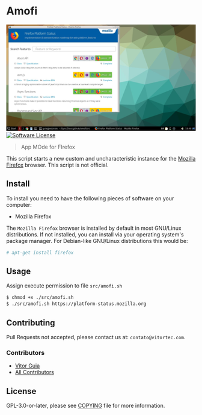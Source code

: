 # Amofi

![Screenshot in LXQt desktop](docs/images/screenshot.jpg)
[![Software License](https://img.shields.io/github/license/vitorteccom/amofi.svg)](COPYING)

> App MOde for FIrefox

This script starts a new custom and uncharacteristic instance for the [Mozilla Firefox](https://www.mozilla.org/en-US/firefox/) browser. This script is not official.

## Install

To install you need to have the following pieces of software on your computer:

- Mozilla Firefox

The `Mozilla Firefox` browser is installed by default in most GNU/Linux distributions. If not installed, you can install via your operating system's package manager. For Debian-like GNU/Linux distributions this would be:

``` bash
# apt-get install firefox
```

## Usage

Assign execute permission to file ``src/amofi.sh``

``` bash
$ chmod +x ./src/amofi.sh
$ ./src/amofi.sh https://platform-status.mozilla.org
```

## Contributing

Pull Requests not accepted, please contact us at: `contato@vitortec.com`.

### Contributors

- [Vitor Guia](https://github.com/vitoranguia)
- [All Contributors](https://github.com/vitorteccom/bamolin/contributors)

## License

GPL-3.0-or-later, please see [COPYING](COPYING) file for more information.
